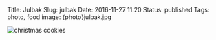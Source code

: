 Title: Julbak
Slug: julbak
Date: 2016-11-27 11:20
Status: published
Tags: photo, food
image: {photo}julbak.jpg

![christmas cookies]({photo}julbak.jpg "Småkakor och lussekatter")

